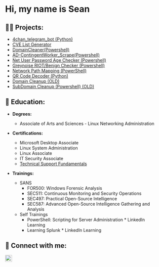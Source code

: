 <h1>Hi, my name is Sean </h1>

<h2>👨‍💻 Projects:</h2>

  - [4chan_telegram_bot (Python)](https://github.com/SeanVoth/4chan_telegram_bot) 
  - [CVE List Generator](https://github.com/SeanVoth/CVE-List)
  - [DomainCleaner(Powershell)](https://github.com/SeanVoth/DomainCleaner/)
  - [AD-ContingentWorker_Scrape(Powershell)](https://github.com/SeanVoth/AD-ContingentWorker_Scrape)
  - [Net User Password Age Checker (Powershell)](https://github.com/SeanVoth/Net_User_Password_checker)
  - [Greynoise RIOT/Benign Checker (Powershell)](https://github.com/SeanVoth/Greynoise-RiotControl)
  - [Network Path Mapping (PowerShell)](https://github.com/SeanVoth/network-path-Mapping)
  - [QR Code Decoder (Python)](https://github.com/SeanVoth/QR-Code-Decoder)
  - [Domain Cleanup (OLD)](https://github.com/SeanVoth/DomainCleanup)
  - [SubDomain Cleanup (Powershell) (OLD)](https://github.com/SeanVoth/Subdomin-Cleanup-Powershell-) 

    
<h2> 📖 Education:</h2>

  - <b> Degrees: </b>
    - Associate of Arts and Sciences - Linux Networking Administration
   - <b> Certifications: </b>
     - Microsoft Desktop Associate
     - Linux System Administration
     - Linux Associate
     - IT Security Associate
     -  [Technical Support Fundamentals](https://www.coursera.org/account/accomplishments/certificate/ZB5JHMPYP6Y2)
       
  - <b> Trainings: </b>
      - SANS
        - FOR500: Windows Forensic Analysis
        - SEC511: Continuous Monitoring and Security Operations
        - SEC497: Practical Open-Source Intelligence
        - SEC587: Advanced Open-Source Intelligence Gathering and Analysis   
      - Self Trainings
        - PowerShell: Scripting for Server Administration   * LinkedIn Learning
        - Learning Splunk    * LinkedIn Learning

    

<h2> 🤳 Connect with me:</h2>

[<img align="left" alt="SeanVoth | LinkedIn" width="22px" src="https://cdn.jsdelivr.net/npm/simple-icons@v3/icons/linkedin.svg" />][linkedin]

[linkedin]: https://linkedin.com/in/seanvoth

<!--
Here are some ideas to get you started:

- 🔭 I’m currently working on ...
- 🌱 I’m currently learning ...
- 👯 I’m looking to collaborate on ...
- 🤔 I’m looking for help with ...
- 💬 Ask me about ...
- 📫 How to reach me: ...
- 😄 Pronouns: ...
- ⚡ Fun fact: ...


![SansDanceGIF](https://github.com/SeanVoth/SeanVoth/assets/39986091/81ba3dd3-fb24-4f29-a11c-8469615e752c)

-->
